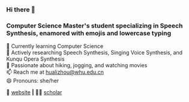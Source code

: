 ### Hi there 👋

<!--
**hualizhou167/hualizhou167** is a ✨ _special_ ✨ repository because its `README.md` (this file) appears on your GitHub profile.

Here are some ideas to get you started:

- 🔭 I’m currently working on ...
- 🌱 I’m currently learning ...
- 👯 I’m looking to collaborate on ...
- 🤔 I’m looking for help with ...
- 💬 Ask me about ...
- 📫 How to reach me: ...
- 😄 Pronouns: ...
- ⚡ Fun fact: ...
-->

### Computer Science Master's student specializing in Speech Synthesis,  enamored with emojis and lowercase typing  

🌱 Currently learning Computer Science  
🔭 Actively researching Speech Synthesis, Singing Voice Synthesis, and Kunqu Opera Synthesis  
🦄 Passionate about hiking, jogging, and watching movies    
📫 Reach me at hualizhou@whu.edu.cn  
😄 Pronouns: she/her   


🏡 [website][website] **|** 
👩‍💻 [scholar][scholar]


[website]: https://hualizhou167.github.io
[scholar]: https://scholar.google.com/citations?user=pFkp6NQAAAAJ

